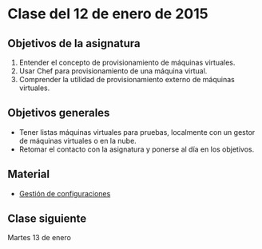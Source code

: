 Clase del 12 de enero de 2015
========================================

Objetivos de la asignatura
---------------------------

1. Entender el concepto de provisionamiento de máquinas virtuales.
2. Usar Chef para provisionamiento de una máquina virtual.
3. Comprender la utilidad de provisionamiento externo de máquinas virtuales.

Objetivos generales
----

* Tener listas máquinas virtuales para pruebas, localmente con un gestor de máquinas virtuales o en la nube. 
* Retomar el contacto con la asignatura y ponerse al día en los objetivos. 

Material
--------

* [Gestión de configuraciones](http://jj.github.io/IV/documentos/temas/Gestion_de_configuraciones)


Clase siguiente
---

Martes 13 de enero
